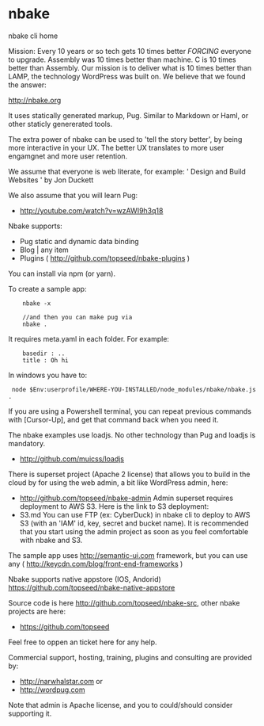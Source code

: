 # nbake
nbake cli home

Mission: Every 10 years or so tech gets 10 times better *FORCING* everyone to upgrade. Assembly was 10 times better than machine. C is 10 times better than Assembly. Our mission is to deliver what is 10 times better than LAMP, the technology WordPress was built on. We believe that we found the answer:

http://nbake.org

It uses statically generated markup, Pug.
Similar to Markdown or Haml, or other staticly genererated tools.

The extra power of nbake can be used to 'tell the story better', by being more interactive in your UX. The better UX translates to more user engamgnet and more user retention.

We assume that everyone is web literate, for example:
' Design and Build Websites ' by Jon Duckett

We also assume that you will learn Pug:

- http://youtube.com/watch?v=wzAWI9h3q18


Nbake supports:
- Pug static and dynamic data binding
- Blog | any item
- Plugins ( http://github.com/topseed/nbake-plugins )

You can install via npm (or yarn).

To create a sample app:

		nbake -x

		//and then you can make pug via
		nbake .

It requires meta.yaml in each folder. For example:

		basedir : ..
		title : Oh hi


In windows you have to:

	 node $Env:userprofile/WHERE-YOU-INSTALLED/node_modules/nbake/nbake.js .

If you are using a Powershell terminal, you can repeat previous commands with [Cursor-Up], and get that command back when you need it.

The nbake examples use loadjs. No other technology than Pug and loadjs is mandatory.

- http://github.com/muicss/loadjs


There is superset project (Apache 2 license) that allows you to build in the cloud by for using the web admin, a bit like WordPress admin, here:
 - http://github.com/topseed/nbake-admin
Admin superset requires deployment to AWS S3. Here is the link to S3 deployment:
- S3.md
You can use FTP (ex: CyberDuck) in nbake cli to deploy to AWS S3 (with an 'IAM' id, key, secret and bucket name).
It is recommended that you start using the admin project as soon as you feel comfortable with nbake and S3.

The sample app uses http://semantic-ui.com framework, but you can use any ( http://keycdn.com/blog/front-end-frameworks )


Nbake supports native appstore (IOS, Andorid) https://github.com/topseed/nbake-native-appstore


Source code is here http://github.com/topseed/nbake-src, other nbake projects are here:
- https://github.com/topseed

Feel free to oppen an ticket here for any help.

Commercial support, hosting, training, plugins and consulting are provided by:
- http://narwhalstar.com
or
- http://wordpug.com

Note that admin is Apache license, and you to could/should consider supporting it.
